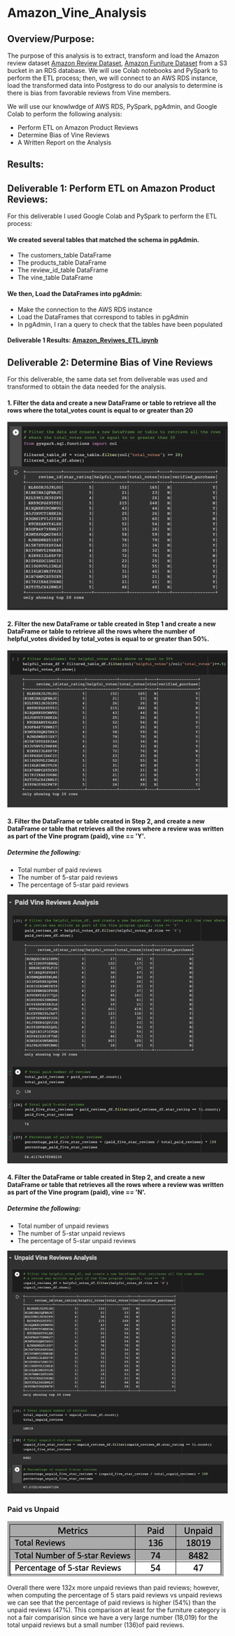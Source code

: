 # Amazon_Vine_Analysis

## Overview/Purpose:
The purpose of this analysis is to extract, transform and load the Amazon review dataset
[Amazon Review Dataset](https://s3.amazonaws.com/amazon-reviews-pds/tsv/index.txt),
[Amazon Funiture Dataset](https://s3.amazonaws.com/amazon-reviews-pds/tsv/amazon_reviews_us_Furniture_v1_00.tsv.gz)
from a S3 bucket in an RDS database.
We will use Colab notebooks and PySpark to perform the ETL process; then, we will connect to an AWS RDS instance, load the transformed data into Postgress  to do our analysis to determine is there is bias from favorable reviews from Vine members. 

We will use our knowlwdge of AWS RDS, PySpark, pgAdmin, and Google Colab to perform the following analysis:
* Perform ETL on Amazon Product Reviews
* Determine Bias of Vine Reviews
* A Written Report on the Analysis

## Results:
## Deliverable 1: Perform ETL on Amazon Product Reviews:
For this deliverable I used Google Colab and PySpark to perform the ETL process:

#### We created several tables that matched the schema in pgAdmin.
* The customers_table DataFrame
* The products_table DataFrame
* The review_id_table DataFrame
* The vine_table DataFrame

#### We then, Load the DataFrames into pgAdmin:
* Make the connection to the AWS RDS instance
* Load the DataFrames that correspond to tables in pgAdmin
* In pgAdmin, I ran a query to check that the tables have been populated

#### Deliverable 1 Results: [Amazon_Reviwes_ETL.ipynb](https://github.com/LucyPill/Amazon_Vine_Analysis/blob/main/Amazon_Reviwes_ETL.ipynb) 

## Deliverable 2: Determine Bias of Vine Reviews
For this deliverable, the same data set from deliverable was used and transformed to obtain the data needed for the analysis.

#### 1. Filter the data and create a new DataFrame or table to retrieve all the rows where the total_votes count is equal to or greater than 20
![1.png](https://github.com/LucyPill/Amazon_Vine_Analysis/blob/main/images/1.png)

#### 2. Filter the new DataFrame or table created in Step 1 and create a new DataFrame or table to retrieve all the rows where the number of helpful_votes divided by total_votes is equal to or greater than 50%.
![2.png](https://github.com/LucyPill/Amazon_Vine_Analysis/blob/main/images/2.png)

#### 3. Filter the DataFrame or table created in Step 2, and create a new DataFrame or table that retrieves all the rows where a review was written as part of the Vine program (paid), vine == 'Y'.

##### Determine the following: 
* Total number of paid reviews
* The number of 5-star paid reviews
* The percentage of 5-star paid reviews

![paid.png](https://github.com/LucyPill/Amazon_Vine_Analysis/blob/main/images/paid.png)


#### 4. Filter the DataFrame or table created in Step 2, and create a new DataFrame or table that retrieves all the rows where a review was written as part of the Vine program (paid), vine == 'N'.

##### Determine the following: 
* Total number of unpaid reviews
* The number of 5-star unpaid reviews
* The percentage of 5-star unpaid reviews

![unpaid](https://github.com/LucyPill/Amazon_Vine_Analysis/blob/main/images/unpaid.png)

### Paid vs Unpaid
![3.png](https://github.com/LucyPill/Amazon_Vine_Analysis/blob/main/images/3.png)

Overall there were 132x more unpaid reviews than paid reviews; however, when computing the percentage of 5 stars paid reviews vs unpaid reviews we can see that the percentage of paid reviews is higher (54%) than the unpaid reviews (47%). This comparison at least for the furniture category is not a fair comparision since we have a very large number (18,019) for the total unpaid reviews but a small number (136)of paid reviews.
